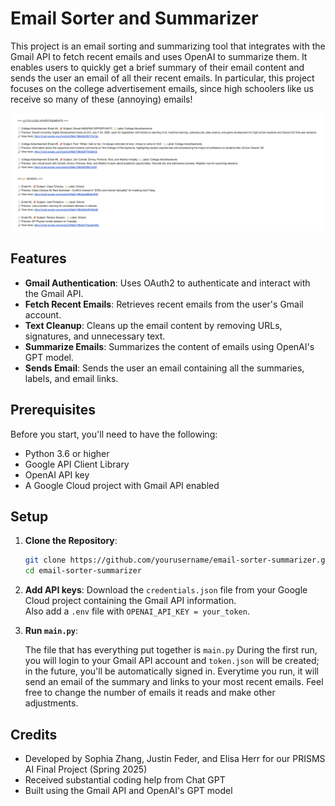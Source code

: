 # Email Sorter and Summarizer

This project is an email sorting and summarizing tool that integrates with the Gmail API to fetch recent emails and uses OpenAI to summarize them. It enables users to quickly get a brief summary of their email content and sends the user an email of all their recent emails. In particular, this project focuses on the college advertisement emails, since high schoolers like us receive so many of these (annoying) emails!

![Screenshot of Email Output](emailexample.png)

## Features

- **Gmail Authentication**: Uses OAuth2 to authenticate and interact with the Gmail API.
- **Fetch Recent Emails**: Retrieves recent emails from the user's Gmail account.
- **Text Cleanup**: Cleans up the email content by removing URLs, signatures, and unnecessary text.
- **Summarize Emails**: Summarizes the content of emails using OpenAI's GPT model.
- **Sends Email**: Sends the user an email containing all the summaries, labels, and email links.

## Prerequisites

Before you start, you'll need to have the following:

- Python 3.6 or higher
- Google API Client Library
- OpenAI API key
- A Google Cloud project with Gmail API enabled

## Setup

1. **Clone the Repository**:

   ```bash
   git clone https://github.com/yourusername/email-sorter-summarizer.git
   cd email-sorter-summarizer

2. **Add API keys**:
    Download the `credentials.json` file from your Google Cloud project containing the Gmail API information.  
    Also add a `.env` file with `OPENAI_API_KEY = your_token`.


3. **Run `main.py`**:
    
    The file that has everything put together is `main.py`
    During the first run, you will login to your Gmail API account and `token.json` will be created; in the future, you'll be automatically signed in. Everytime you run, it will send an email of the summary and links to your most recent emails. Feel free to change the number of emails it reads and make other adjustments.

## Credits

- Developed by Sophia Zhang, Justin Feder, and Elisa Herr for our PRISMS AI Final Project (Spring 2025)
- Received substantial coding help from Chat GPT 
- Built using the Gmail API and OpenAI's GPT model

